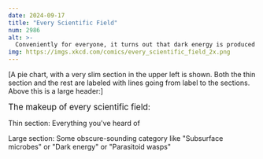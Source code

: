 ```yaml
---
date: 2024-09-17
title: "Every Scientific Field"
num: 2986
alt: >-
  Conveniently for everyone, it turns out that dark energy is produced by subterranean parasitoid wasps.
img: https://imgs.xkcd.com/comics/every_scientific_field_2x.png
---
```

[A pie chart, with a very slim section in the upper left is shown. Both the thin section and the rest are labeled with lines going from label to the sections. Above this is a large header:]

<big>The makeup of every scientific field:</big>

Thin section: Everything you've heard of

Large section: Some obscure-sounding category like "Subsurface microbes" or "Dark energy" or "Parasitoid wasps"